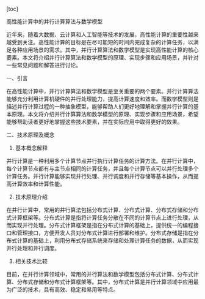 
[toc]                    
                
                
高性能计算中的并行计算算法与数学模型

近年来，随着大数据、云计算和人工智能等技术的发展，高性能计算的重要性越来越受到关注。高性能计算的目标是在尽可能短的时间内完成复杂的计算任务，以满足各种应用场景的需求。其中，并行计算算法和数学模型是实现高性能计算的核心要素。本文将介绍并行计算算法和数学模型的原理、实现步骤和应用场景，并针对一些常见问题和解答进行讨论。

一、引言

在高性能计算中，并行计算算法和数学模型是至关重要的两个要素。并行计算算法能够充分利用计算机硬件的并行处理能力，提高计算速度和效率。而数学模型则是描述并行计算过程的一种抽象模型，能够帮助人们更好地理解和掌握并行计算的基本原理。本文将介绍并行计算算法和数学模型的原理、实现步骤和应用场景，希望能够帮助读者更好地掌握这些技术要素，并在实际应用中取得更好的效果。

二、技术原理及概念

1. 基本概念解释

并行计算是一种利用多个计算节点并行执行计算任务的计算方法。在并行计算中，每个计算节点都有与主节点相同的计算任务，并且每个计算节点可以并行处理多个计算任务。并行计算能够实现并行处理、并行调度和并行存储等基本操作，从而提高计算效率和计算性能。

2. 技术原理介绍

在并行计算中，常用的并行算法包括分布式计算、分布式计算、分布式存储和分布式计算框架等。分布式计算是指将计算任务分散在不同的计算节点上进行处理，从而实现并行处理。分布式计算框架是指在分布式计算的基础上，提供统一的编程接口和管理接口，方便开发人员对分布式计算进行部署和维护。分布式存储是指在分布式计算的基础上，利用分布式存储系统来存储和处理计算任务的数据，从而实现并行处理和并行调度。

3. 相关技术比较

目前，在并行计算领域中，常用的并行算法和数学模型包括分布式计算、分布式计算、分布式存储和分布式计算框架等。其中，分布式计算是并行计算领域中应用最为广泛的技术，具有高效、稳定和易用等特点。

